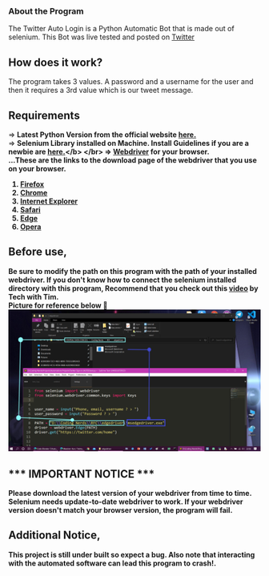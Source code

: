 ### About the Program

The Twitter Auto Login is a Python Automatic Bot that is made out of selenium. This Bot was live tested and posted on [Twitter](https://twitter.com/Black_2_white/status/1368723215367905284)

## How does it work?
The program takes 3 values. A password and a username for the user and then it requires a 3rd value which is our tweet message. 

## Requirements

=> <b>Latest Python Version from the official website [here.](https://www.python.org/downloads/release/python-392/)</b></br>
=> <b>Selenium Library installed on Machine. Install Guidelines if you are a newbie are [here.](https://pythonspot.com/selenium-install/#:~:text=Selenium%20install.%20Selenium%20is%20a%20web%20automation%20tool.,the%20selenium%20module%20and%20the%20web%20driver%20installed.)</b> </br>
=> <b>[Webdriver](https://developer.mozilla.org/en-US/docs/Web/WebDriver) for your browser.</b> </br>
...These are the links to the download page of the webdriver that you use on your browser.
1. [Firefox](https://github.com/mozilla/geckodriver/releases/tag/v0.29.0)
2. [Chrome](https://chromedriver.chromium.org/)
3. [Internet Explorer](https://www.microsoft.com/en-us/download/details.aspx?id=44069)
4. [Safari](https://www.toolsqa.com/selenium-webdriver/running-tests-in-safari-browser/#:~:text=Step%201%20%E2%80%93%20Set%20Up%20WebDriver%20Extension%20for,open%20the%20preferences%20window.%20...%20More%20items...)
5. [Edge](https://developer.microsoft.com/en-us/microsoft-edge/tools/webdriver/)
6. [Opera](https://github.com/operasoftware/operachromiumdriver/releases)

## Before use,
Be sure to modify the path on this program with the path of your installed webdriver. If you don't know how to connect the selenium installed directory with this program, Recommend that you check out this [video](https://www.youtube.com/watch?v=Xjv1sY630Uc) by Tech with Tim.</br>
Picture for reference below 🔽
![Picture](https://github.com/Code-Blender-7/Automation-Programs/blob/main/Images%20for%20Readme.md/1.png)
<h2><b>*** IMPORTANT NOTICE ***</b></h2>
Please download the latest version of your webdriver from time to time. Selenium needs update-to-date webdriver to work. If your webdriver version doesn't match your browser version, the program will fail.

## Additional Notice,
<b>This project is still under built so expect a bug. Also note that interacting with the automated software can lead this program to crash!.</b>
